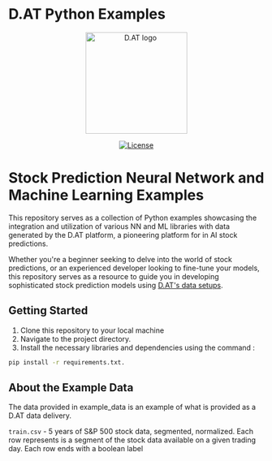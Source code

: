 # D.AT Python Examples

<div align="center">
  <a href="http://d.at/ref/github">
    <img src="https://d.at/static/dat/images/logo-512.png" alt="D.AT logo" width="200">
  </a>

[![License](https://img.shields.io/badge/License-Apache_2.0-blue.svg)](https://opensource.org/licenses/Apache-2.0)
</div>


# Stock Prediction Neural Network and Machine Learning Examples

This repository serves as a collection of Python examples showcasing 
the integration and utilization of various NN and ML libraries with data 
generated by the D.AT platform, a pioneering platform for in AI stock predictions.

Whether you're a beginner seeking to delve into the world of stock predictions, or an 
experienced developer looking to fine-tune your models, this repository serves as a 
resource to guide you in developing sophisticated stock prediction models using
[D.AT's data setups](https://d.at/ref/github-python-examples).

## Getting Started

1. Clone this repository to your local machine
2. Navigate to the project directory.
3. Install the necessary libraries and dependencies using the command :

```bash
pip install -r requirements.txt.
```
## About the Example Data
The data provided in example_data is an example of what is provided as a D.AT data delivery.

`train.csv` - 5 years of S&P 500 stock data, segmented, normalized. 
Each row represents is a segment of the stock data available on a given trading day.
Each row ends with a boolean label 

